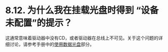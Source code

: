 # 8.12. 为什么我在挂载光盘时得到 “设备未配置”的提示？

这通常意味着驱动器中没有CD，或者驱动器在总线上不可见。关于这个问题的详细讨论，请参考手册中的[使用数据光盘](https://docs.freebsd.org/en/books/handbook/#mounting-cd)部分。
